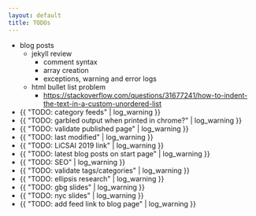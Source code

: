 ```yaml
---
layout: default
title: TODOs
---
```

- blog posts
  - jekyll review
    - comment syntax
    - array creation
    - exceptions, warning and error logs
  - html bullet list problem
    - https://stackoverflow.com/questions/31677241/how-to-indent-the-text-in-a-custom-unordered-list
- {{ "TODO: category feeds" | log_warning }}
- {{ "TODO: garbled output when printed in chrome?" | log_warning }}
- {{ "TODO: validate published page" | log_warning }}
- {{ "TODO: last modified" | log_warning }}
- {{ "TODO: LiCSAI 2019 link" | log_warning }}
- {{ "TODO: latest blog posts on start page" | log_warning }}
- {{ "TODO: SEO" | log_warning }}
- {{ "TODO: validate tags/categories" | log_warning }}
- {{ "TODO: ellipsis research" | log_warning }}
- {{ "TODO: gbg slides" | log_warning }}
- {{ "TODO: nyc slides" | log_warning }}
- {{ "TODO: add feed link to blog page" | log_warning }}

